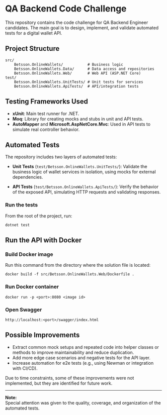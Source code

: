 # QA Backend Code Challenge

This repository contains the code challenge for QA Backend Engineer candidates. The main goal is to design, implement, and validate automated tests for a digital wallet API.

## Project Structure

```
src/
	Betsson.OnlineWallets/           # Business logic
	Betsson.OnlineWallets.Data/      # Data access and repositories
	Betsson.OnlineWallets.Web/       # Web API (ASP.NET Core)
test/
	Betsson.OnlineWallets.UnitTests/ # Unit tests for services
	Betsson.OnlineWallets.ApiTests/  # API/integration tests
```

## Testing Frameworks Used

- **xUnit**: Main test runner for .NET.
- **Moq**: Library for creating mocks and stubs in unit and API tests.
- **AutoMapper** and **Microsoft.AspNetCore.Mvc**: Used in API tests to simulate real controller behavior.

## Automated Tests

The repository includes two layers of automated tests:

- **Unit Tests** (`test/Betsson.OnlineWallets.UnitTests/`):
  Validate the business logic of wallet services in isolation, using mocks for external dependencies.

- **API Tests** (`test/Betsson.OnlineWallets.ApiTests/`):
  Verify the behavior of the exposed API, simulating HTTP requests and validating responses.

### Run the tests

From the root of the project, run:

```
dotnet test
```

## Run the API with Docker

### Build Docker image

Run this command from the directory where the solution file is located:

```
docker build -f src/Betsson.OnlineWallets.Web/Dockerfile .
```

### Run Docker container

```
docker run -p <port>:8080 <image id>
```

### Open Swagger

```
http://localhost:<port>/swagger/index.html
```

## Possible Improvements

- Extract common mock setups and repeated code into helper classes or methods to improve maintainability and reduce duplication.
- Add more edge case scenarios and negative tests for the API layer.
- Increase automation for e2e tests (e.g., using Newman or integration with CI/CD).

Due to time constraints, some of these improvements were not implemented, but they are identified for future work.

---

**Note:**  
Special attention was given to the quality, coverage, and organization of the automated tests.
